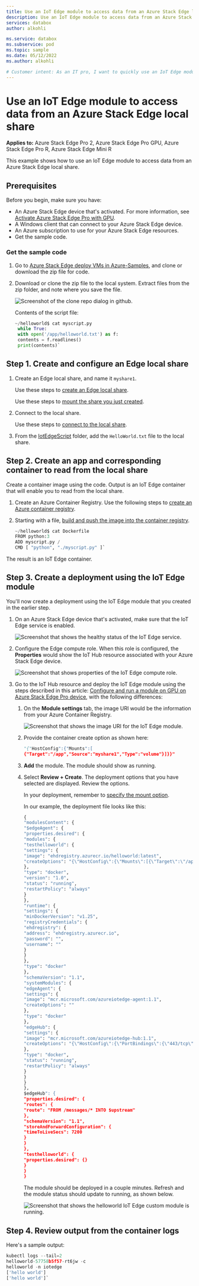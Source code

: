 ```yaml
---
title: Use an IoT Edge module to access data from an Azure Stack Edge local share.
description: Use an IoT Edge module to access data from an Azure Stack Edge local share.
services: databox
author: alkohli

ms.service: databox
ms.subservice: pod
ms.topic: sample
ms.date: 05/12/2022
ms.author: alkohli

# Customer intent: As an IT pro, I want to quickly use an IoT Edge module to access data from an Azure Stack Edge local share.
---
```


# Use an IoT Edge module to access data from an Azure Stack Edge local share

**Applies to:** Azure Stack Edge Pro 2, Azure Stack Edge Pro GPU, Azure Stack Edge Pro R, Azure Stack Edge Mini R

This example shows how to use an IoT Edge module to access data from an Azure Stack Edge local share.

## Prerequisites

Before you begin, make sure you have:

- An Azure Stack Edge device that's activated. For more information, see [Activate Azure Stack Edge Pro with GPU](https://docs.microsoft.com/azure/databox-online/azure-stack-edge-gpu-deploy-activate).
- A Windows client that can connect to your Azure Stack Edge device.
- An Azure subscription to use for your Azure Stack Edge resources.
- Get the sample code.

### Get the sample code

1. Go to [Azure Stack Edge deploy VMs in Azure-Samples](https://github.com/Azure-Samples/azure-stack-edge-deploy-vms), and clone or download the zip file for code.

1. Download or clone the zip file to the local system. Extract files from the zip folder, and note where you save the file.

   ![Screenshot of the clone repo dialog in github.](media/readme/clone-or-download-the-zip-file-5.png)

   Contents of the script file:

   ```python
   ~/helloworld$ cat myscript.py
    while True:
    with open('/app/helloworld.txt') as f:
    contents = f.readlines()
    print(contents)`
   ```

## Step 1. Create and configure an Edge local share

1. Create an Edge local share, and name it `myshare1`.

   Use these steps to [create an Edge local share](https://docs.microsoft.com/azure/databox-online/azure-stack-edge-gpu-manage-shares#add-a-local-share).

   Use these steps to [mount the share you just created](https://docs.microsoft.com/azure/databox-online/azure-stack-edge-gpu-manage-shares#mount-a-share).

1. Connect to the local share.

   Use these steps to [connect to the local share](https://docs.microsoft.com/azure/databox-online/azure-stack-edge-gpu-deploy-add-shares#connect-to-the-share).

1. From the [IotEdgeScript](https://github.com/Azure-Samples/azure-stack-edge-deploy-vms/IotEdgeScript/) folder, add the `HelloWorld.txt` file to the local share.

## Step 2. Create an app and corresponding container to read from the local share

Create a container image using the code. Output is an IoT Edge container that will enable you to read from the local share.

1. Create an Azure Container Registry. Use the following steps to [create an Azure container registry](https://docs.microsoft.com/azure/container-registry/container-registry-get-started-portal).

1. Starting with a file, [build and push the image into the container registry](https://docs.microsoft.com/azure/container-registry/container-registry-quickstart-task-cli#build-and-push-image-from-a-dockerfile).

   ```python
   ~/helloworld$ cat Dockerfile
   FROM python:3
   ADD myscript.py /
   CMD [ "python", "./myscript.py" ]`
   ```

The result is an IoT Edge container.

## Step 3. Create a deployment using the IoT Edge module

You'll now create a deployment using the IoT Edge module that you created in the earlier step.

1. On an Azure Stack Edge device that's activated, make sure that the IoT Edge service is enabled.

   ![Screenshot that shows the healthy status of the IoT Edge service.](media/readme/iot-edge-service-status-1.png)

1. Configure the Edge compute role. When this role is configured, the **Properties** would show the IoT Hub resource associated with your Azure Stack Edge device.

   ![Screenshot that shows properties of the IoT Edge compute role.](media/readme/iot-edge-compute-role-properties-2.png)

1. Go to the IoT Hub resource and deploy the IoT Edge module using the steps described in this article: [Configure and run a module on GPU on Azure Stack Edge Pro device](https://docs.microsoft.com/azure/databox-online/azure-stack-edge-gpu-configure-gpu-modules), with the following differences:

   1. On the **Module settings** tab, the image URI would be the information from your Azure Container Registry.

      ![Screenshot that shows the image URI for the IoT Edge module.](media/readme/iot-edge-module-image-uri-3.png)

   1. Provide the container create option as shown here:

      ```python
      "{"HostConfig":{"Mounts":[
      {"Target":"/app","Source":"myshare1","Type":"volume"}]}}"
      ```

   1. **Add** the module. The module should show as running.

   1. Select **Review + Create**. The deployment options that you have selected are displayed. Review the options.

      In your deployment, remember to [specify the mount option](https://microsoft.github.io/iotedge-k8s-doc/bp/storage/ase.html).

      In our example, the deployment file looks like this:

      ```python
      {
      "modulesContent": {
      "$edgeAgent": {
      "properties.desired": {
      "modules": {
      "testhelloworld": {
      "settings": {
      "image": "ehdregistry.azurecr.io/helloworld:latest",
      "createOptions": "{\"HostConfig\":{\"Mounts\":[{\"Target\":\"/app\",\"Source\":\"myshare1\",\"Type\":\"volume\"}]}}"
      },
      "type": "docker",
      "version": "1.0",
      "status": "running",
      "restartPolicy": "always"
      }
      },
      "runtime": {
      "settings": {
      "minDockerVersion": "v1.25",
      "registryCredentials": {
      "ehdregistry": {
      "address": "ehdregistry.azurecr.io",
      "password": "",
      "username": ""
      }
      }
      },
      "type": "docker"
      },
      "schemaVersion": "1.1",
      "systemModules": {
      "edgeAgent": {
      "settings": {
      "image": "mcr.microsoft.com/azureiotedge-agent:1.1",
      "createOptions": ""
      },
      "type": "docker"
      },
      "edgeHub": {
      "settings": {
      "image": "mcr.microsoft.com/azureiotedge-hub:1.1",
      "createOptions": "{\"HostConfig\":{\"PortBindings\":{\"443/tcp\":[{\"HostPort\":\"443\"}],\"5671/tcp\":[{\"HostPort\":\"5671\"}],\"8883/tcp\":[{\"HostPort\":\"8883\"}]}}}"
      },
      "type": "docker",
      "status": "running",
      "restartPolicy": "always"
      }
      }
      }
      },
      $edgeHub": {
      "properties.desired": {
      "routes": {
      "route": "FROM /messages/* INTO $upstream"
      },
      "schemaVersion": "1.1",
      "storeAndForwardConfiguration": {
      "timeToLiveSecs": 7200
      }
      }
      },
      "testhelloworld": {
      "properties.desired": {}
      }
      }
      }
      ```

      The module should be deployed in a couple minutes. Refresh and the module status should update to running, as shown below.

      ![Screenshot that shows the helloworld IoT Edge custom module is running.](media/readme/helloworld-iot-edge-custom-module-is-running-4.png)

## Step 4. Review output from the container logs

Here's a sample output:

   ```python
   kubectl logs --tail=2
   helloworld-57758b5f57-rt6jw -c 
   helloworld -n iotedge
   ['hello world']
   ['hello world']`
   ```
